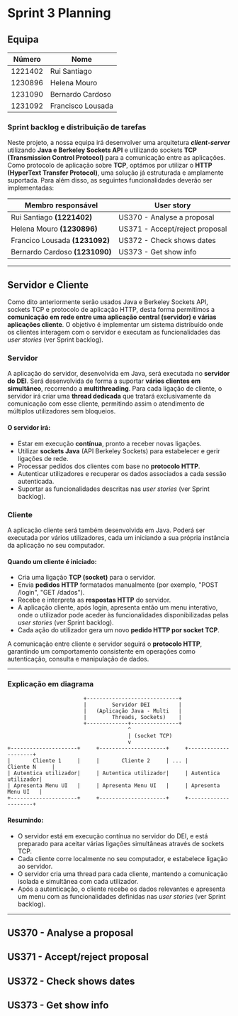 # Sprint 3 Planning

## **Equipa**

| Número  | Nome              |
| ------- | ----------------- |
| 1221402 | Rui Santiago      |
| 1230896 | Helena Mouro      |
| 1231090 | Bernardo Cardoso  |
| 1231092 | Francisco Lousada |

### **Sprint backlog e distribuição de tarefas**
Neste projeto, a nossa equipa irá desenvolver uma arquitetura ***client-server*** utilizando **Java e Berkeley Sockets API** e utilizando sockets **TCP (Transmission Control Protocol)** para a comunicação entre as aplicações.
Como protocolo de aplicação sobre **TCP**, optámos por utilizar o **HTTP (HyperText Transfer Protocol)**, uma solução já estruturada e amplamente suportada.
Para além disso, as seguintes funcionalidades deverão ser implementadas:

| Membro responsável             | User story                     |
| ------------------------------ | ------------------------------ |
| Rui Santiago **(1221402)**     | US370 - Analyse a proposal     |
| Helena Mouro **(1230896)**     | US371 - Accept/reject proposal |
| Francico Lousada **(1231092)** | US372 - Check shows dates      |
| Bernardo Cardoso **(1231090)** | US373 - Get show info          |
---

## **Servidor e Cliente**

Como dito anteriormente serão usados Java e Berkeley Sockets API, sockets TCP e protocolo de aplicação HTTP, desta forma permitimos a **comunicação em rede entre uma aplicação central (servidor) e várias aplicações cliente**. O objetivo é implementar um sistema distribuído onde os clientes interagem com o servidor e executam as funcionalidades das *user stories* (ver Sprint backlog).

### **Servidor**

A aplicação do servidor, desenvolvida em Java, será executada no **servidor do DEI**. Será desenvolvida de forma a suportar **vários clientes em simultâneo**, recorrendo a **multithreading**. Para cada ligação de cliente, o servidor irá criar uma **thread dedicada** que tratará exclusivamente da comunicação com esse cliente, permitindo assim o atendimento de múltiplos utilizadores sem bloqueios.

#### **O servidor irá:**

- Estar em execução **contínua**, pronto a receber novas ligações.
- Utilizar **sockets Java** (API Berkeley Sockets) para estabelecer e gerir ligações de rede.
- Processar pedidos dos clientes com base no **protocolo HTTP**.
- Autenticar utilizadores e recuperar os dados associados a cada sessão autenticada.
- Suportar as funcionalidades descritas nas *user stories* (ver Sprint backlog).

### **Cliente**

A aplicação cliente será também desenvolvida em Java. Poderá ser executada por vários utilizadores, cada um iniciando a sua própria instância da aplicação no seu computador.

#### **Quando um cliente é iniciado:**

- Cria uma ligação **TCP (socket)** para o servidor.
- Envia **pedidos HTTP** formatados manualmente (por exemplo, "POST /login", "GET /dados").
- Recebe e interpreta as **respostas HTTP** do servidor.
- A aplicação cliente, após login, apresenta então um menu interativo, onde o utilizador pode aceder às funcionalidades disponibilizadas pelas *user stories* (ver Sprint backlog).
- Cada ação do utilizador gera um novo **pedido HTTP por socket TCP**.

A comunicação entre cliente e servidor seguirá o **protocolo HTTP**, garantindo um comportamento consistente em operações como autenticação, consulta e manipulação de dados.

---
### **Explicação em diagrama**

                            +-----------------------------+
                            |        Servidor DEI         |
                            |   (Aplicação Java - Multi   |
                            |        Threads, Sockets)    |
                            +-------------+---------------+
                                          ^
                                          | (socket TCP)
                                          v
    +---------------------+     +---------------------+     +---------------------+
    |       Cliente 1     |     |       Cliente 2     | ... |       Cliente N     |
    | Autentica utilizador|     | Autentica utilizador|     | Autentica utilizador|
    | Apresenta Menu UI   |     | Apresenta Menu UI   |     | Apresenta Menu UI   |
    +---------------------+     +---------------------+     +---------------------+
#### **Resumindo:**
- O servidor está em execução contínua no servidor do DEI, e está preparado para aceitar várias ligações simultâneas através de sockets TCP.
- Cada cliente corre localmente no seu computador, e estabelece ligação ao servidor.
- O servidor cria uma thread para cada cliente, mantendo a comunicação isolada e simultânea com cada utilizador.
- Após a autenticação, o cliente recebe os dados relevantes e apresenta um menu com as funcionalidades definidas nas *user stories* (ver Sprint backlog).

---

## **US370 - Analyse a proposal**

## **US371 - Accept/reject proposal**

## **US372 - Check shows dates**

## **US373 - Get show info**